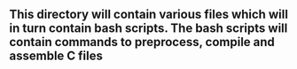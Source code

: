 ## This directory will contain various files which will in turn contain bash scripts. The bash scripts will contain commands to preprocess, compile and assemble C files
